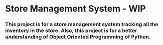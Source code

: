 # Store Management System - WIP

### This project is for a store management system tracking all the inventory in the store. Also, this project is for a better understanding of Object Oriented Programming of Python.
